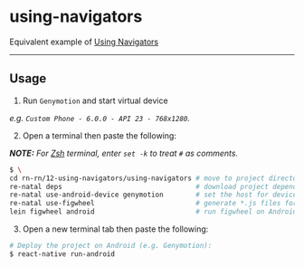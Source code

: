 using-navigators
================

Equivalent example of [Using Navigators]

-------------------------------------------------------------------------------

Usage
-----

1. Run `Genymotion` and start virtual device

  _e.g. `Custom Phone - 6.0.0 - API 23 - 768x1280`._

2. Open a terminal then paste the following:

  _**NOTE:** For [Zsh] terminal, enter `set -k` to treat `#` as comments._

  ``` bash
  $ \
  cd rn-rn/12-using-navigators/using-navigators # move to project directory
  re-natal deps                                 # download project dependencies
  re-natal use-android-device genymotion        # set the host for device type
  re-natal use-figwheel                         # generate *.js files for figwheel
  lein figwheel android                         # run figwheel on Android device (e.g. Genymotion)
  ```

3. Open a new terminal tab then paste the following:

  ``` bash
  # Deploy the project on Android (e.g. Genymotion):
  $ react-native run-android
  ```

[Using Navigators]: https://facebook.github.io/react-native/docs/using-navigators.html
[Zsh]: http://www.zsh.org
